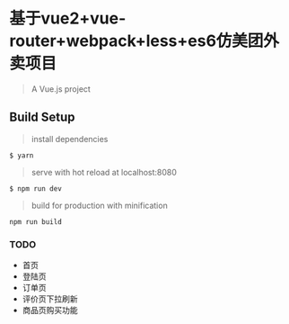 # 基于vue2+vue-router+webpack+less+es6仿美团外卖项目

> A Vue.js project

## Build Setup


>install dependencies

```
$ yarn
```
>serve with hot reload at localhost:8080

```
$ npm run dev
```

>build for production with minification

```
npm run build
```

### TODO

- 首页
- 登陆页
- 订单页
- 评价页下拉刷新
- 商品页购买功能
